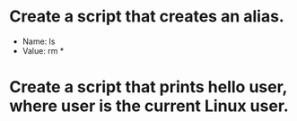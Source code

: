# Create a script that creates an alias.

* Name: ls
* Value: rm *

# Create a script that prints hello user, where user is the current Linux user.
